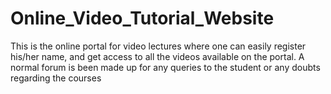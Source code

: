 # Online_Video_Tutorial_Website
This is the online portal for video lectures where one can easily register his/her name, and get access to all the videos available on the portal. A normal forum is been made up for any queries to the student or any doubts regarding the courses

